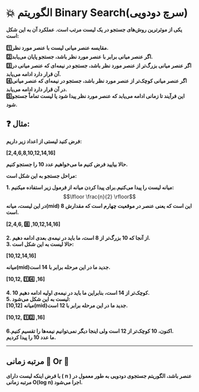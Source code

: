 # :collision: الگوریتم Binary Search(سرچ دودویی)


**یکی از موثرترین روش‌های جستجو در یک لیست مرتب است. عملکرد آن به این شکل است:**

**:one:مقایسه عنصر میانی لیست با عنصر مورد نظر.**\
**:two:اگر عنصر میانی برابر با عنصر مورد نظر باشد، جستجو پایان می‌یابد.**\
**:three:اگر عنصر میانی بزرگ‌تر از عنصر مورد نظر باشد، جستجو در نیمه‌ای که عنصر میانی در آن قرار دارد ادامه می‌یابد.**\
**:four:اگر عنصر میانی کوچک‌تر از عنصر مورد نظر باشد، جستجو در نیمه‌ای که عنصر میانی در آن قرار دارد ادامه می‌یابد.**\
**:five:این فرآیند تا زمانی ادامه می‌یابد که عنصر مورد نظر پیدا شود یا لیست تماماً جستجو شود.**

## :question: مثال:

**فرض کنید لیستی از اعداد زیر داریم:**

**[2,4,6,8,10,12,14,16]**

**حالا بیایید فرض کنیم ما می‌خواهیم عدد 10 را جستجو کنیم.**

**مراحل جستجو به این شکل است:**

**1. میانه لیست را پیدا می‌کنیم.برای پیدا کردن میانه از فرمول زیر استفاده میکنیم:**
$$\lfloor \frac{n}{2} \rfloor$$
**در این لیست، میانه(mid) این است که یعنی عنصر در موقعیت چهارم است که مقدارش 8 است.**
  
**[2,4,6, :eight: ,10,12,14,16]**


**2. از آنجا که 10 بزرگ‌تر از 8 است، ما باید در نیمه‌ی بعدی ادامه دهیم.**\
**3. حالا لیست به این شکل است:**

**[10,12,14,16]**

**میانه(mid)جدید ما در این مرحله برابر با 14 است.**

**[10,12, :one::four: ,16]**

**4. 10 کوچک‌تر از 14 است، بنابراین ما باید در نیمه‌ی اولیه ادامه دهیم.**\
**5. لیست به این شکل می‌شود:**\
**[10,12]**
**میانه(mid)جدید ما در این مرحله برابر با 12 است.**

**[10,12, :one::two: ,16]**

**6.اکنون، 10 کوچک‌تر از 12 است ولی اینجا دیگر نمی‌توانیم نیمه‌ها را تقسیم کنیم.**\
**ما عدد 10 را پیدا کردیم.**
 ***
 ## مرتبه زمانی :rabbit2: Or :snail:
**با فرض اینکه لیست دارای ( n ) عنصر باشد، الگوریتم جستجوی دودویی به طور معمول در مرتبه زمانی O(log n) اجرا می‌شود.**


